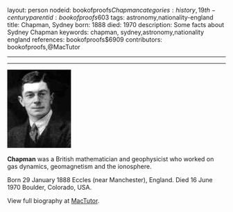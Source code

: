 layout: person
nodeid: bookofproofs$Chapman
categories: history,19th-century
parentid: bookofproofs$603
tags: astronomy,nationality-england
title: Chapman, Sydney
born: 1888
died: 1970
description: Some facts about Sydney Chapman
keywords: chapman, sydney,astronomy,nationality england
references: bookofproofs$6909
contributors: bookofproofs,@MacTutor

---


---

![Chapman.jpg](https://github.com/bookofproofs/bookofproofs.github.io/blob/main/_sources/_assets/images/portraits/Chapman.jpg?raw=true)

**Chapman** was a British mathematician and geophysicist who worked on gas dynamics, geomagnetism and the ionosphere.

Born 29 January 1888 Eccles (near Manchester), England. Died 16 June 1970 Boulder, Colorado, USA.


View full biography at [MacTutor](https://mathshistory.st-andrews.ac.uk/Biographies/Chapman/).